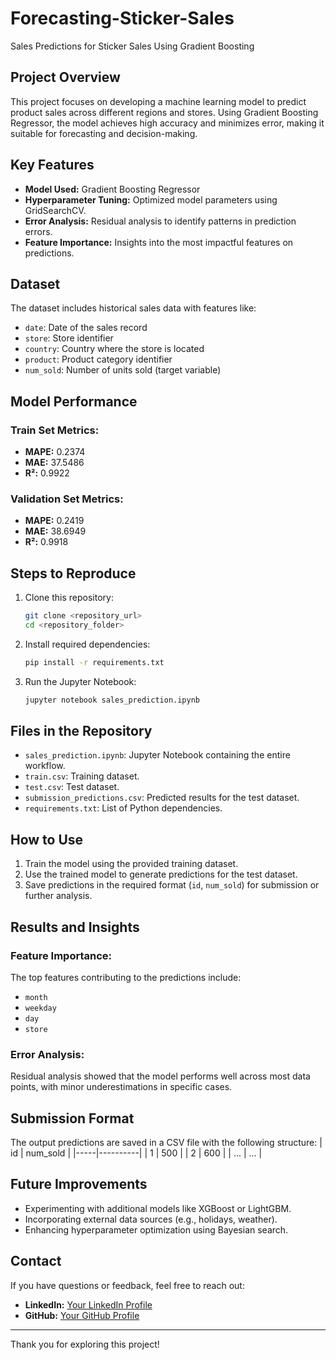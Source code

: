 # Forecasting-Sticker-Sales
Sales Predictions for Sticker Sales Using Gradient Boosting

## Project Overview
This project focuses on developing a machine learning model to predict product sales across different regions and stores. Using Gradient Boosting Regressor, the model achieves high accuracy and minimizes error, making it suitable for forecasting and decision-making.

## Key Features
- **Model Used:** Gradient Boosting Regressor
- **Hyperparameter Tuning:** Optimized model parameters using GridSearchCV.
- **Error Analysis:** Residual analysis to identify patterns in prediction errors.
- **Feature Importance:** Insights into the most impactful features on predictions.

## Dataset
The dataset includes historical sales data with features like:
- `date`: Date of the sales record
- `store`: Store identifier
- `country`: Country where the store is located
- `product`: Product category identifier
- `num_sold`: Number of units sold (target variable)

## Model Performance
### Train Set Metrics:
- **MAPE:** 0.2374
- **MAE:** 37.5486
- **R²:** 0.9922

### Validation Set Metrics:
- **MAPE:** 0.2419
- **MAE:** 38.6949
- **R²:** 0.9918

## Steps to Reproduce
1. Clone this repository:
   ```bash
   git clone <repository_url>
   cd <repository_folder>
   ```
2. Install required dependencies:
   ```bash
   pip install -r requirements.txt
   ```
3. Run the Jupyter Notebook:
   ```bash
   jupyter notebook sales_prediction.ipynb
   ```

## Files in the Repository
- `sales_prediction.ipynb`: Jupyter Notebook containing the entire workflow.
- `train.csv`: Training dataset.
- `test.csv`: Test dataset.
- `submission_predictions.csv`: Predicted results for the test dataset.
- `requirements.txt`: List of Python dependencies.

## How to Use
1. Train the model using the provided training dataset.
2. Use the trained model to generate predictions for the test dataset.
3. Save predictions in the required format (`id`, `num_sold`) for submission or further analysis.

## Results and Insights
### Feature Importance:
The top features contributing to the predictions include:
- `month`
- `weekday`
- `day`
- `store`

### Error Analysis:
Residual analysis showed that the model performs well across most data points, with minor underestimations in specific cases.

## Submission Format
The output predictions are saved in a CSV file with the following structure:
| id  | num_sold |
|-----|----------|
| 1   | 500      |
| 2   | 600      |
| ... | ...      |

## Future Improvements
- Experimenting with additional models like XGBoost or LightGBM.
- Incorporating external data sources (e.g., holidays, weather).
- Enhancing hyperparameter optimization using Bayesian search.

## Contact
If you have questions or feedback, feel free to reach out:
- **LinkedIn:** [Your LinkedIn Profile]([https://linkedin.com/in/your-profile](https://www.linkedin.com/in/edo-aditya-0b2867103/))
- **GitHub:** [Your GitHub Profile]([https://github.com/your-profile](https://github.com/eaditya99))

---
Thank you for exploring this project!
